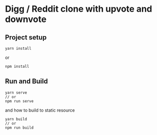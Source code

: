 # Digg / Reddit clone with upvote and downvote

## Project setup
```
yarn install
```
or 

```
npm install
```

## Run and Build
```
yarn serve
// or
npm run serve
```
and how to build to static resource
```
yarn build
// or
npm run build
```